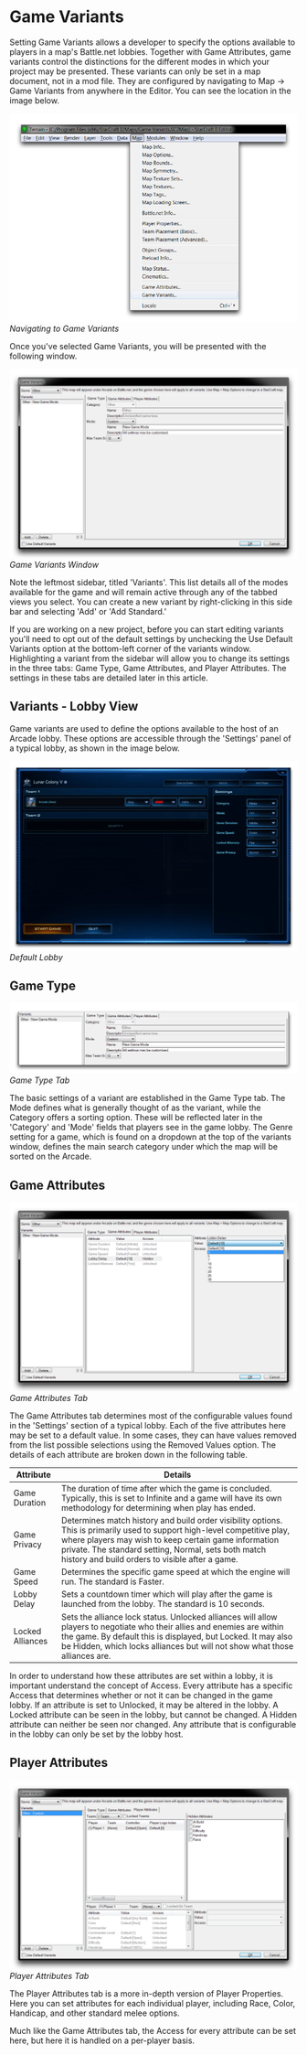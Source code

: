 # Game Variants

Setting Game Variants allows a developer to specify the options available to players in a map's Battle.net lobbies. Together with Game Attributes, game variants control the distinctions for the different modes in which your project may be presented. These variants can only be set in a map document, not in a mod file. They are configured by navigating to Map -\> Game Variants from anywhere in the Editor. You can see the location in the image below.

[![Navigating to Game Variants](./resources/012_Game_Variants01.png)](./resources/012_Game_Variants01.png)
*Navigating to Game Variants*

Once you've selected Game Variants, you will be presented with the following window.

[![Game Variants Window](./resources/012_Game_Variants02.png)](./resources/012_Game_Variants02.png)
*Game Variants Window*

Note the leftmost sidebar, titled 'Variants'. This list details all of the modes available for the game and will remain active through any of the tabbed views you select. You can create a new variant by right-clicking in this side bar and selecting 'Add' or 'Add Standard.'

If you are working on a new project, before you can start editing variants you'll need to opt out of the default settings by unchecking the Use Default Variants option at the bottom-left corner of the variants window. Highlighting a variant from the sidebar will allow you to change its settings in the three tabs: Game Type, Game Attributes, and Player Attributes. The settings in these tabs are detailed later in this article.

## Variants - Lobby View

Game variants are used to define the options available to the host of an Arcade lobby. These options are accessible through the 'Settings' panel of a typical lobby, as shown in the image below.

[![Default Lobby](./resources/012_Game_Variants03.png)](./resources/012_Game_Variants03.png)
*Default Lobby*

## Game Type

[![Game Type Tab](./resources/012_Game_Variants04.png)](./resources/012_Game_Variants04.png)
*Game Type Tab*

The basic settings of a variant are established in the Game Type tab. The Mode defines what is generally thought of as the variant, while the Category offers a sorting option. These will be reflected later in the 'Category' and 'Mode' fields that players see in the game lobby. The Genre setting for a game, which is found on a dropdown at the top of the variants window, defines the main search category under which the map will be sorted on the Arcade.

## Game Attributes

[![Game Attributes Tab](./resources/012_Game_Variants05.png)](./resources/012_Game_Variants05.png)
*Game Attributes Tab*

The Game Attributes tab determines most of the configurable values found in the 'Settings' section of a typical lobby. Each of the five attributes here may be set to a default value. In some cases, they can have values removed from the list possible selections using the Removed Values option. The details of each attribute are broken down in the following table.

| Attribute        | Details                                                                                                                                                                                                                                                                                      |
| ---------------- | -------------------------------------------------------------------------------------------------------------------------------------------------------------------------------------------------------------------------------------------------------------------------------------------- |
| Game Duration    | The duration of time after which the game is concluded. Typically, this is set to Infinite and a game will have its own methodology for determining when play has ended.                                                                                                                     |
| Game Privacy     | Determines match history and build order visibility options. This is primarily used to support high-level competitive play, where players may wish to keep certain game information private. The standard setting, Normal, sets both match history and build orders to visible after a game. |
| Game Speed       | Determines the specific game speed at which the engine will run. The standard is Faster.                                                                                                                                                                                                     |
| Lobby Delay      | Sets a countdown timer which will play after the game is launched from the lobby. The standard is 10 seconds.                                                                                                                                                                                |
| Locked Alliances | Sets the alliance lock status. Unlocked alliances will allow players to negotiate who their allies and enemies are within the game. By default this is displayed, but Locked. It may also be Hidden, which locks alliances but will not show what those alliances are.                       |

In order to understand how these attributes are set within a lobby, it is important understand the concept of Access. Every attribute has a specific Access that determines whether or not it can be changed in the game lobby. If an attribute is set to Unlocked, it may be altered in the lobby. A Locked attribute can be seen in the lobby, but cannot be changed. A Hidden attribute can neither be seen nor changed. Any attribute that is configurable in the lobby can only be set by the lobby host.

## Player Attributes

[![Player Attributes Tab](./resources/012_Game_Variants06.png)](./resources/012_Game_Variants06.png)
*Player Attributes Tab*

The Player Attributes tab is a more in-depth version of Player Properties. Here you can set attributes for each individual player, including Race, Color, Handicap, and other standard melee options.

Much like the Game Attributes tab, the Access for every attribute can be set here, but here it is handled on a per-player basis.

